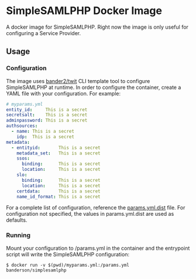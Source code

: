 # SimpleSAMLPHP Docker Image

A docker image for SimpleSAMLPHP. Right now the image is only useful for
configuring a Service Provider.

## Usage

### Configuration

The image uses [bander2/twit](https://github.com/bander2/twit) CLI template tool
to configure SimpleSAMLPHP at runtime. In order to configure the container,
create a YAML file with your configuration. For example:

```yml
# myparams.yml
entity_id:     This is a secret
secretsalt:    This is a secret
adminpassword: This is a secret
authsources:
  - name: This is a secret
    idp:  This is a secret
metadata:
  - entityid:       This is a secret
    metadata_set:   This is a secret
    ssos:
      binding:      This is a secret
      location:     This is a secret
    slo:
      binding:      This is a secret
      location:     This is a secret
    certdata:       This is a secret
    name_id_format: This is a secret

```

For a complete list of configuration, reference the
[params.yml.dist](params.yml.dist) file. For configuration not specified, the
values in params.yml.dist are used as defaults.

### Running

Mount your configuration to /params.yml in the container and the entrypoint
script will write the SimpleSAMLPHP configuration:

```
$ docker run -v $(pwd)/myparams.yml:/params.yml banderson/simplesamlphp
```

